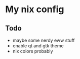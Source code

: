 # My nix config

## Todo
- maybe some nerdy eww stuff
- enable qt and gtk theme
- nix colors probably
